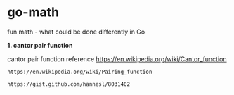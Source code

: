 # go-math
fun math - what could be done differently in Go

**1. cantor pair function**

cantor  pair function  reference
    https://en.wikipedia.org/wiki/Cantor_function
    
    https://en.wikipedia.org/wiki/Pairing_function
    
    https://gist.github.com/hannesl/8031402 
    
    
    
